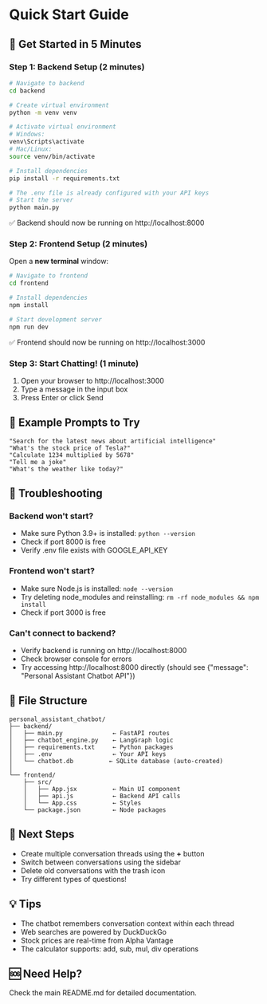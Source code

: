 # Quick Start Guide

## 🚀 Get Started in 5 Minutes

### Step 1: Backend Setup (2 minutes)

```bash
# Navigate to backend
cd backend

# Create virtual environment
python -m venv venv

# Activate virtual environment
# Windows:
venv\Scripts\activate
# Mac/Linux:
source venv/bin/activate

# Install dependencies
pip install -r requirements.txt

# The .env file is already configured with your API keys
# Start the server
python main.py
```

✅ Backend should now be running on http://localhost:8000

### Step 2: Frontend Setup (2 minutes)

Open a **new terminal** window:

```bash
# Navigate to frontend
cd frontend

# Install dependencies
npm install

# Start development server
npm run dev
```

✅ Frontend should now be running on http://localhost:3000

### Step 3: Start Chatting! (1 minute)

1. Open your browser to http://localhost:3000
2. Type a message in the input box
3. Press Enter or click Send

## 📝 Example Prompts to Try

```
"Search for the latest news about artificial intelligence"
"What's the stock price of Tesla?"
"Calculate 1234 multiplied by 5678"
"Tell me a joke"
"What's the weather like today?"
```

## 🔧 Troubleshooting

### Backend won't start?
- Make sure Python 3.9+ is installed: `python --version`
- Check if port 8000 is free
- Verify .env file exists with GOOGLE_API_KEY

### Frontend won't start?
- Make sure Node.js is installed: `node --version`
- Try deleting node_modules and reinstalling: `rm -rf node_modules && npm install`
- Check if port 3000 is free

### Can't connect to backend?
- Verify backend is running on http://localhost:8000
- Check browser console for errors
- Try accessing http://localhost:8000 directly (should see {"message": "Personal Assistant Chatbot API"})

## 📂 File Structure

```
personal_assistant_chatbot/
├── backend/
│   ├── main.py              ← FastAPI routes
│   ├── chatbot_engine.py    ← LangGraph logic
│   ├── requirements.txt     ← Python packages
│   ├── .env                 ← Your API keys
│   └── chatbot.db          ← SQLite database (auto-created)
│
└── frontend/
    ├── src/
    │   ├── App.jsx          ← Main UI component
    │   ├── api.js           ← Backend API calls
    │   └── App.css          ← Styles
    └── package.json         ← Node packages
```

## 🎯 Next Steps

- Create multiple conversation threads using the **+** button
- Switch between conversations using the sidebar
- Delete old conversations with the trash icon
- Try different types of questions!

## 💡 Tips

- The chatbot remembers conversation context within each thread
- Web searches are powered by DuckDuckGo
- Stock prices are real-time from Alpha Vantage
- The calculator supports: add, sub, mul, div operations

## 🆘 Need Help?

Check the main README.md for detailed documentation.
